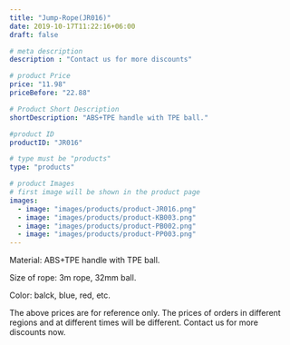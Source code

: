 ```yaml
---
title: "Jump-Rope(JR016)"
date: 2019-10-17T11:22:16+06:00
draft: false

# meta description
description : "Contact us for more discounts"

# product Price
price: "11.98"
priceBefore: "22.88"

# Product Short Description
shortDescription: "ABS+TPE handle with TPE ball."

#product ID
productID: "JR016"

# type must be "products"
type: "products"

# product Images
# first image will be shown in the product page
images:
  - image: "images/products/product-JR016.png"
  - image: "images/products/product-KB003.png"
  - image: "images/products/product-PB002.png"
  - image: "images/products/product-PP003.png"
---
```


Material: ABS+TPE handle with TPE ball.

Size of rope: 3m rope, 32mm ball.

Color: balck, blue, red, etc.

The above prices are for reference only. The prices of orders in different regions and at different times will be different. Contact us for more discounts now. 
